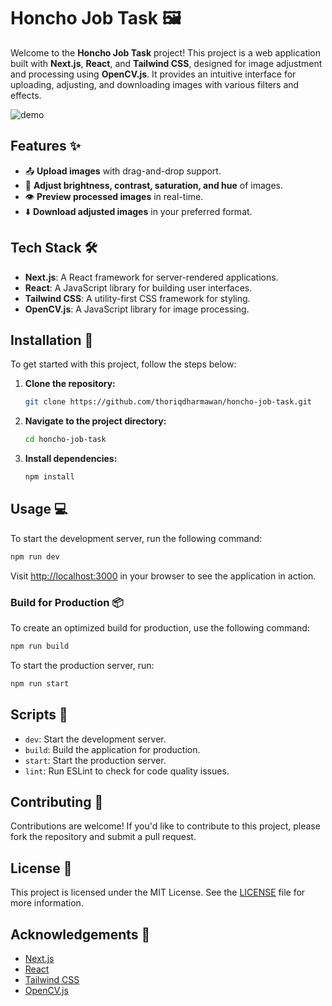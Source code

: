 # Honcho Job Task 🖼️

Welcome to the **Honcho Job Task** project! This project is a web application built with **Next.js**, **React**, and **Tailwind CSS**, designed for image adjustment and processing using **OpenCV.js**. It provides an intuitive interface for uploading, adjusting, and downloading images with various filters and effects.

![demo](https://github.com/user-attachments/assets/52bf4b47-03d5-435f-abf0-deecd0aae2b6)


## Features ✨

- 📤 **Upload images** with drag-and-drop support.
- 🎨 **Adjust brightness, contrast, saturation, and hue** of images.
- 👁️ **Preview processed images** in real-time.
- ⬇️ **Download adjusted images** in your preferred format.

## Tech Stack 🛠️

- **Next.js**: A React framework for server-rendered applications.
- **React**: A JavaScript library for building user interfaces.
- **Tailwind CSS**: A utility-first CSS framework for styling.
- **OpenCV.js**: A JavaScript library for image processing.

## Installation 🚀

To get started with this project, follow the steps below:

1. **Clone the repository:**

   ```bash
   git clone https://github.com/thoriqdharmawan/honcho-job-task.git
   ```

2. **Navigate to the project directory:**

   ```bash
   cd honcho-job-task
   ```

3. **Install dependencies:**
   ```bash
   npm install
   ```

## Usage 💻

To start the development server, run the following command:

```bash
npm run dev
```

Visit [http://localhost:3000](http://localhost:3000) in your browser to see the application in action.

### Build for Production 📦

To create an optimized build for production, use the following command:

```bash
npm run build
```

To start the production server, run:

```bash
npm run start
```

## Scripts 📝

- `dev`: Start the development server.
- `build`: Build the application for production.
- `start`: Start the production server.
- `lint`: Run ESLint to check for code quality issues.

## Contributing 🤝

Contributions are welcome! If you'd like to contribute to this project, please fork the repository and submit a pull request.

## License 📄

This project is licensed under the MIT License. See the [LICENSE](LICENSE) file for more information.

## Acknowledgements 🙏

- [Next.js](https://nextjs.org/)
- [React](https://reactjs.org/)
- [Tailwind CSS](https://tailwindcss.com/)
- [OpenCV.js](https://docs.opencv.org/4.x/d5/d0c/tutorial_js_intro.html)
